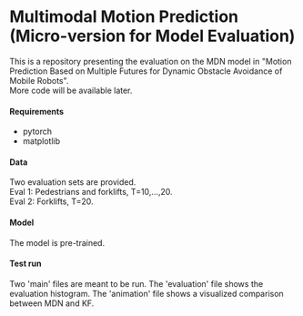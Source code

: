 # Multimodal Motion Prediction (Micro-version for Model Evaluation)
This is a repository presenting the evaluation on the MDN model in "Motion Prediction Based on Multiple Futures for Dynamic Obstacle Avoidance of Mobile Robots". <br />
More code will be available later.

#### Requirements
- pytorch
- matplotlib 

#### Data
Two evaluation sets are provided. <br />
Eval 1: Pedestrians and forklifts, T=10,...,20. <br />
Eval 2: Forklifts, T=20.

#### Model
The model is pre-trained.

#### Test run
Two 'main' files are meant to be run. The 'evaluation' file shows the evaluation histogram. The 'animation' file shows a visualized comparison between MDN and KF.
